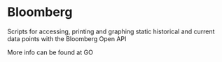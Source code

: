 # Bloomberg

Scripts for accessing, printing and graphing static historical and current data points with the Bloomberg Open API

More info can be found at <DAPI> GO
